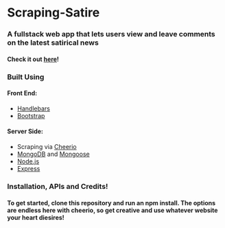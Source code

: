 # Scraping-Satire
### A fullstack web app that lets users view and leave comments on the latest satirical news
#### Check it out [here](https://salty-hamlet-36805.herokuapp.com/)!


### Built Using
#### Front End:
- [Handlebars](https://reactjs.org/)
- [Bootstrap](https://getbootstrap.com/)
#### Server Side: 
- Scraping via [Cheerio](https://cheerio.js.org/)
- [MongoDB](https://www.mongodb.com/) and [Mongoose](https://mongoosejs.com/)
- [Node.js](https://nodejs.org/en/)
- [Express](https://expressjs.com/)



### Installation, APIs and Credits!
#### To get started, clone this repository and run an npm install. The options are endless here with cheerio, so get creative and use whatever website your heart diesires! 
